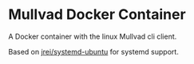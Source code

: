 # Mullvad Docker Container

A Docker container with the linux Mullvad cli client.

Based on [jrei/systemd-ubuntu](https://hub.docker.com/r/jrei/systemd-ubuntu) for systemd support.

